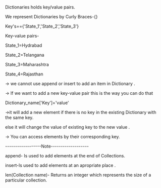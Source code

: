 Dictionaries holds key/value pairs.

We represent Dictionaries by Curly Braces-{}

Key's=={'State_1','State_2','State_3'}

Key-value pairs-

State_1=Hydrabad

State_2=Telangana

State_3=Maharashtra

State_4=Rajasthan

-> we cannot use append or insert to add an item in Dictionary .

-> If we want to add a new key-value pair this is the way you can do that 

  Dictionary_name['Key']='value'
  
->it will add a new element if there is no key in the existing Dictionary with the same key.

else it will change the value of existing key to the new value .

-> You can access elements by their corresponding key.

------------------Note-------------------

append- Is used to add elements at the end of Collections.

insert-Is used to add elements at an apropriate place .

len(Collection name)- Returns an integer which represents the size of a particular collection.
